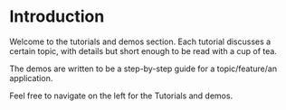 # Introduction


Welcome to the tutorials and demos section. Each tutorial discusses a certain topic, with details but short enough to be read with a cup of tea.

The demos are written to be a step-by-step guide for a topic/feature/an application.


Feel free to navigate on the left for the Tutorials and demos.